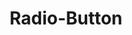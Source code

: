 ---
layout: redirect.njk
tags: 
    - lyne_en
    - lyne_components_en
key: radio-button-folder-lyne_en
title: Radio-Button
parent: components-lyne_en
keywords: radiobutton, radio, radio-button, radio-button-group, group
order: 320
redirect: radio-button/
folder: true
---